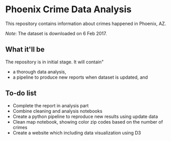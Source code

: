# Phoenix Crime Data Analysis

This repository contains information about crimes happened in Phoenix, AZ.

*Note*:
The dataset is downloaded on 6 Feb 2017.

## What it'll be
The repository is in initial stage. It will contain"
* a thorough data analysis,
* a pipeline to produce new reports when dataset is updated, and

## To-do list
* Complete the report in analysis part
* Combine cleaning and analysis notebooks
* Create a python pipeline to reproduce new results using update data
* Clean map notebook, showing color zip codes based on the number of crimes
* Create a website which including data visualization using D3
